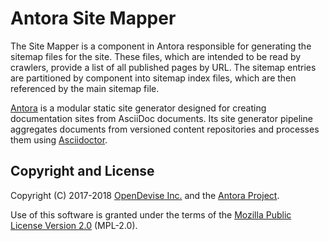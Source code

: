 # Antora Site Mapper

The Site Mapper is a component in Antora responsible for generating the sitemap files for the site.
These files, which are intended to be read by crawlers, provide a list of all published pages by URL.
The sitemap entries are partitioned by component into sitemap index files, which are then referenced by the main sitemap file.

[Antora](https://antora.org) is a modular static site generator designed for creating documentation sites from AsciiDoc documents.
Its site generator pipeline aggregates documents from versioned content repositories and processes them using [Asciidoctor](https://asciidoctor.org).

## Copyright and License

Copyright (C) 2017-2018 [OpenDevise Inc.](https://opendevise.com) and the [Antora Project](https://antora.org).

Use of this software is granted under the terms of the [Mozilla Public License Version 2.0](https://www.mozilla.org/en-US/MPL/2.0/) (MPL-2.0).
